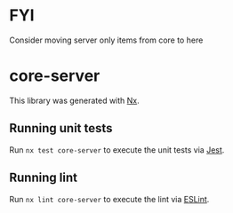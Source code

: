# FYI

Consider moving server only items from core to here

# core-server

This library was generated with [Nx](https://nx.dev).

## Running unit tests

Run `nx test core-server` to execute the unit tests via [Jest](https://jestjs.io).

## Running lint

Run `nx lint core-server` to execute the lint via [ESLint](https://eslint.org/).
